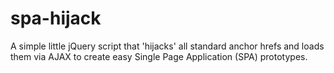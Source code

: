 spa-hijack
==========

A simple little jQuery script that 'hijacks' all standard anchor hrefs and loads them via AJAX to create easy Single Page Application (SPA) prototypes.
